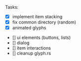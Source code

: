 Tasks:
- [x] implement item stacking
- [x] fix common directory (random)
- [X] animated glyphs
- [] ui elements (buttons, lists)
- [] dialog
- [] item interactions
- [] cleanup glyph.rs

